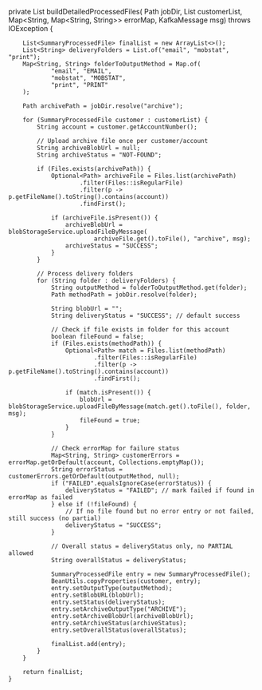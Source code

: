 private List<SummaryProcessedFile> buildDetailedProcessedFiles(
            Path jobDir,
            List<SummaryProcessedFile> customerList,
            Map<String, Map<String, String>> errorMap,
            KafkaMessage msg) throws IOException {

        List<SummaryProcessedFile> finalList = new ArrayList<>();
        List<String> deliveryFolders = List.of("email", "mobstat", "print");
        Map<String, String> folderToOutputMethod = Map.of(
                "email", "EMAIL",
                "mobstat", "MOBSTAT",
                "print", "PRINT"
        );

        Path archivePath = jobDir.resolve("archive");

        for (SummaryProcessedFile customer : customerList) {
            String account = customer.getAccountNumber();

            // Upload archive file once per customer/account
            String archiveBlobUrl = null;
            String archiveStatus = "NOT-FOUND";

            if (Files.exists(archivePath)) {
                Optional<Path> archiveFile = Files.list(archivePath)
                        .filter(Files::isRegularFile)
                        .filter(p -> p.getFileName().toString().contains(account))
                        .findFirst();

                if (archiveFile.isPresent()) {
                    archiveBlobUrl = blobStorageService.uploadFileByMessage(
                            archiveFile.get().toFile(), "archive", msg);
                    archiveStatus = "SUCCESS";
                }
            }

            // Process delivery folders
            for (String folder : deliveryFolders) {
                String outputMethod = folderToOutputMethod.get(folder);
                Path methodPath = jobDir.resolve(folder);

                String blobUrl = "";
                String deliveryStatus = "SUCCESS"; // default success

                // Check if file exists in folder for this account
                boolean fileFound = false;
                if (Files.exists(methodPath)) {
                    Optional<Path> match = Files.list(methodPath)
                            .filter(Files::isRegularFile)
                            .filter(p -> p.getFileName().toString().contains(account))
                            .findFirst();

                    if (match.isPresent()) {
                        blobUrl = blobStorageService.uploadFileByMessage(match.get().toFile(), folder, msg);
                        fileFound = true;
                    }
                }

                // Check errorMap for failure status
                Map<String, String> customerErrors = errorMap.getOrDefault(account, Collections.emptyMap());
                String errorStatus = customerErrors.getOrDefault(outputMethod, null);
                if ("FAILED".equalsIgnoreCase(errorStatus)) {
                    deliveryStatus = "FAILED"; // mark failed if found in errorMap as failed
                } else if (!fileFound) {
                    // If no file found but no error entry or not failed, still success (no partial)
                    deliveryStatus = "SUCCESS";
                }

                // Overall status = deliveryStatus only, no PARTIAL allowed
                String overallStatus = deliveryStatus;

                SummaryProcessedFile entry = new SummaryProcessedFile();
                BeanUtils.copyProperties(customer, entry);
                entry.setOutputType(outputMethod);
                entry.setBlobURL(blobUrl);
                entry.setStatus(deliveryStatus);
                entry.setArchiveOutputType("ARCHIVE");
                entry.setArchiveBlobUrl(archiveBlobUrl);
                entry.setArchiveStatus(archiveStatus);
                entry.setOverallStatus(overallStatus);

                finalList.add(entry);
            }
        }

        return finalList;
    }
